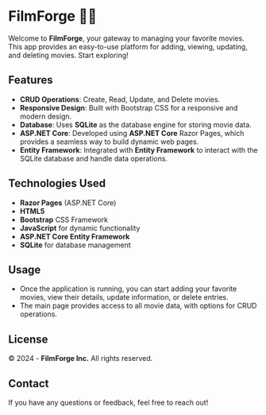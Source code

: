 # FilmForge 🎥🍿

Welcome to **FilmForge**, your gateway to managing your favorite movies. This app provides an easy-to-use platform for adding, viewing, updating, and deleting movies. Start exploring! 

## Features
- **CRUD Operations**: Create, Read, Update, and Delete movies.
- **Responsive Design**: Built with Bootstrap CSS for a responsive and modern design.
- **Database**: Uses **SQLite** as the database engine for storing movie data.
- **ASP.NET Core**: Developed using **ASP.NET Core** Razor Pages, which provides a seamless way to build dynamic web pages.
- **Entity Framework**: Integrated with **Entity Framework** to interact with the SQLite database and handle data operations.

## Technologies Used
- **Razor Pages** (ASP.NET Core)
- **HTML5**
- **Bootstrap** CSS Framework
- **JavaScript** for dynamic functionality
- **ASP.NET Core Entity Framework**
- **SQLite** for database management


## Usage
- Once the application is running, you can start adding your favorite movies, view their details, update information, or delete entries.
- The main page provides access to all movie data, with options for CRUD operations.

## License

© 2024 - **FilmForge Inc.** All rights reserved.

## Contact

If you have any questions or feedback, feel free to reach out!
